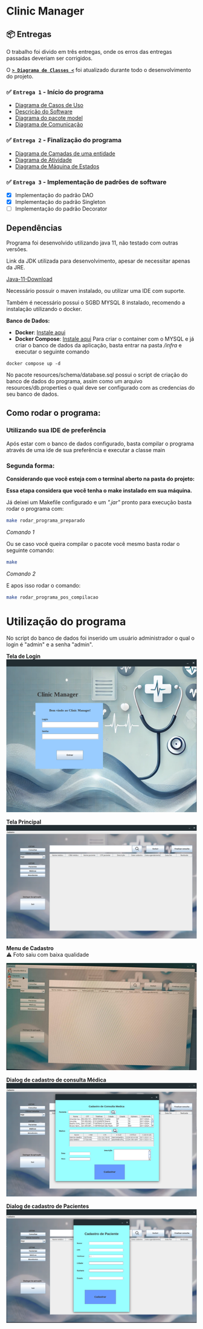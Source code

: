 # Clinic Manager
## 📦 Entregas

O trabalho foi divido em três entregas, onde os erros das entregas passadas deveriam ser corrigidos.

O  [**`> Diagrama de Classes <`**](./docs/classes-diagram.pdf) foi atualizado durante todo o desenvolvimento do projeto.

### ✅ `Entrega 1` - Início do programa

- [Diagrama de Casos de Uso](./docs/diagrama-caso-de-uso.pdf)
- [Descrição do Software](./docs/apsTP-Modelo-Parte-1.docx)
- [Diagrama do pacote model](./docs/diagrama-classe.pdf)
- [Diagrama de Comunicação](./docs/diagrama-de-comunicação.jpg)

### ✅ `Entrega 2` - Finalização do programa

- [Diagrama de Camadas de uma entidade](./docs/diagrama-classes-camadas.pdf)
- [Diagrama de Atividade](./docs/diagrama_atividade.png)
- [Diagrama de Máquina de Estados](./docs/diagrama-estado.pdf)

### ✅ `Entrega 3` - Implementação de padrões de software

- [x] Implementação do padrão DAO
- [x] Implementação do padrão Singleton
- [ ] Implementação do padrão Decorator

## Dependências
Programa foi desenvolvido utilizando java 11, não testado com outras versões.

Link da JDK utilizada para desenvolvimento, apesar de necessitar apenas da JRE.

[Java-11-Download](https://docs.aws.amazon.com/corretto/latest/corretto-11-ug/downloads-list.html)

Necessário possuir o maven instalado, ou utilizar uma IDE com suporte.

Também é necessário possui o SGBD MYSQL 8 instalado, recomendo a instalação utilizando o docker.

**Banco de Dados:**
- **Docker**: [Instale aqui](https://docs.docker.com/get-docker/)  
- **Docker Compose**: [Instale aqui](https://docs.docker.com/compose/install/)
Para criar o container com o MYSQL e já criar o banco de dados da aplicação, basta entrar na pasta */infra* e executar o seguinte comando 

```shell
docker compose up -d
```


No pacote resources/schema/database.sql possui o script de criação do banco de dados do programa, assim como um arquivo resources/db.properties o qual deve ser configurado com as credencias do seu banco de dados.

## Como rodar o programa:

### Utilizando sua IDE de preferência 
Após estar com o banco de dados configurado, basta compilar o programa através de uma ide de sua preferência e executar a classe main

### Segunda forma:

**Considerando que você esteja com o terminal aberto na pasta do projeto:**

**Essa etapa considera que você tenha o make instalado em sua máquina.**

Já deixei um Makefile configurado e um *".jar"* pronto para execução basta rodar o programa com:
```bash
make rodar_programa_preparado
```
*Comando 1*

Ou se caso você queira compilar o pacote você mesmo basta rodar o seguinte comando:

```bash
make
```
*Comando 2*

E apos isso rodar o comando:
```bash
make rodar_programa_pos_compilacao
```
# Utilização do programa

No script do banco de dados foi inserido um usuário administrador o qual o login é "admin" e a senha "admin".

**Tela de Login**
![Tela login](docs/images/tela-login.png)

**Tela Principal**
![Tela Principal](docs/images/tela-principal.png)

**Menu de Cadastro**<br>
:warning: Foto saiu com baixa qualidade

![Menu Cadastro](docs/images/menu-cadastro.jpeg)


**Dialog de cadastro de consulta Médica**
![Cadastro Consulta](docs/images/cadastro-consulta.png)

**Dialog de cadastro de Pacientes**
![Cadastro de Pacientes](docs/images/cadastro-pacientes.png)
